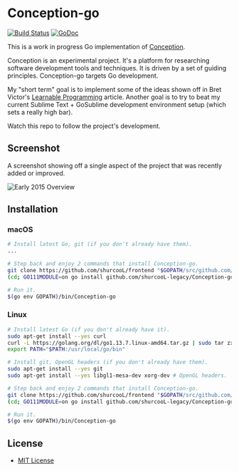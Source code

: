 Conception-go
=============

[![Build Status](https://travis-ci.org/shurcooL-legacy/Conception-go.svg?branch=master)](https://travis-ci.org/shurcooL-legacy/Conception-go) [![GoDoc](https://godoc.org/github.com/shurcooL-legacy/Conception-go?status.svg)](https://godoc.org/github.com/shurcooL-legacy/Conception-go)

This is a work in progress Go implementation of [Conception](https://github.com/shurcooL/Conception#demonstration).

Conception is an experimental project. It's a platform for researching software development tools and techniques. It is driven by a set of guiding principles. Conception-go targets Go development.

My "short term" goal is to implement some of the ideas shown off in Bret Victor's [Learnable Programming](http://worrydream.com/LearnableProgramming/) article. Another goal is to try to beat my current Sublime Text + GoSublime development environment setup (which sets a really high bar).

Watch this repo to follow the project's development.

Screenshot
----------

A screenshot showing off a single aspect of the project that was recently added or improved.

![Early 2015 Overview](http://dmitri.shuralyov.com/projects/Conception/images/Go/early-2015-overview.png)

Installation
------------

### macOS

```bash
# Install latest Go, git (if you don't already have them).
...

# Step back and enjoy 2 commands that install Conception-go.
git clone https://github.com/shurcooL/frontend "$GOPATH/src/github.com/shurcooL/frontend" || (cd "$GOPATH/src/github.com/shurcooL/frontend" && git pull --ff-only)  # TODO: remove after golang.org/issue/31603 is resolved
(cd; GO111MODULE=on go install github.com/shurcooL-legacy/Conception-go)

# Run it.
$(go env GOPATH)/bin/Conception-go
```

### Linux

```bash
# Install latest Go (if you don't already have it).
sudo apt-get install --yes curl
curl -L https://golang.org/dl/go1.13.7.linux-amd64.tar.gz | sudo tar zx -C /usr/local/
export PATH="$PATH:/usr/local/go/bin"

# Install git, OpenGL headers (if you don't already have them).
sudo apt-get install --yes git
sudo apt-get install --yes libgl1-mesa-dev xorg-dev # OpenGL headers.

# Step back and enjoy 2 commands that install Conception-go.
git clone https://github.com/shurcooL/frontend "$GOPATH/src/github.com/shurcooL/frontend" || (cd "$GOPATH/src/github.com/shurcooL/frontend" && git pull --ff-only)  # TODO: remove after golang.org/issue/31603 is resolved
(cd; GO111MODULE=on go install github.com/shurcooL-legacy/Conception-go)

# Run it.
$(go env GOPATH)/bin/Conception-go
```

License
-------

-	[MIT License](https://opensource.org/licenses/mit-license.php)
